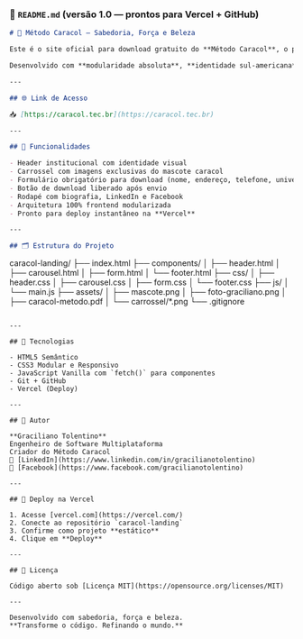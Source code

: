 ### 📄 `README.md` (versão 1.0 — prontos para Vercel + GitHub)

```markdown
# 🐌 Método Caracol — Sabedoria, Força e Beleza

Este é o site oficial para download gratuito do **Método Caracol**, o primeiro método de programação da era da Inteligência Artificial, criado por Graciliano Tolentino.

Desenvolvido com **modularidade absoluta**, **identidade sul-americana** e **padrão de excelência Vercel + GitHub**, este projeto une filosofia, código limpo e soberania tecnológica.

---

## 🌐 Link de Acesso

📥 [https://caracol.tec.br](https://caracol.tec.br)

---

## 🎯 Funcionalidades

- Header institucional com identidade visual
- Carrossel com imagens exclusivas do mascote caracol
- Formulário obrigatório para download (nome, endereço, telefone, universidade, gênero e nascimento)
- Botão de download liberado após envio
- Rodapé com biografia, LinkedIn e Facebook
- Arquitetura 100% frontend modularizada
- Pronto para deploy instantâneo na **Vercel**

---

## 🗂️ Estrutura do Projeto

```

caracol-landing/
├── index.html
├── components/
│   ├── header.html
│   ├── carousel.html
│   ├── form.html
│   └── footer.html
├── css/
│   ├── header.css
│   ├── carousel.css
│   ├── form.css
│   └── footer.css
├── js/
│   └── main.js
├── assets/
│   ├── mascote.png
│   ├── foto-graciliano.png
│   ├── caracol-metodo.pdf
│   └── carrossel/\*.png
└── .gitignore

```

---

## 🔧 Tecnologias

- HTML5 Semântico
- CSS3 Modular e Responsivo
- JavaScript Vanilla com `fetch()` para componentes
- Git + GitHub
- Vercel (Deploy)

---

## 👤 Autor

**Graciliano Tolentino**  
Engenheiro de Software Multiplataforma  
Criador do Método Caracol  
🔗 [LinkedIn](https://www.linkedin.com/in/gracilianotolentino)  
🔗 [Facebook](https://www.facebook.com/gracilianotolentino)

---

## 🚀 Deploy na Vercel

1. Acesse [vercel.com](https://vercel.com/)
2. Conecte ao repositório `caracol-landing`
3. Confirme como projeto **estático**
4. Clique em **Deploy**

---

## 📜 Licença

Código aberto sob [Licença MIT](https://opensource.org/licenses/MIT)

---

Desenvolvido com sabedoria, força e beleza.  
**Transforme o código. Refinando o mundo.**
```

